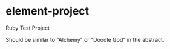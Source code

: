 element-project
===============

Ruby Test Project

Should be similar to "Alchemy" or "Doodle God" in the abstract.
